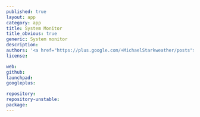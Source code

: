 ```yaml
---
published: true
layout: app
category: app
title: System Monitor
title_obvious: true
generic: System monitor
description: 
authors: '<a href="https://plus.google.com/+MichaelStarkweather/posts">Michael Starkweather</a>'
license:

web:
github:
launchpad:
googleplus:

repository:
repository-unstable:
package:
---
```

